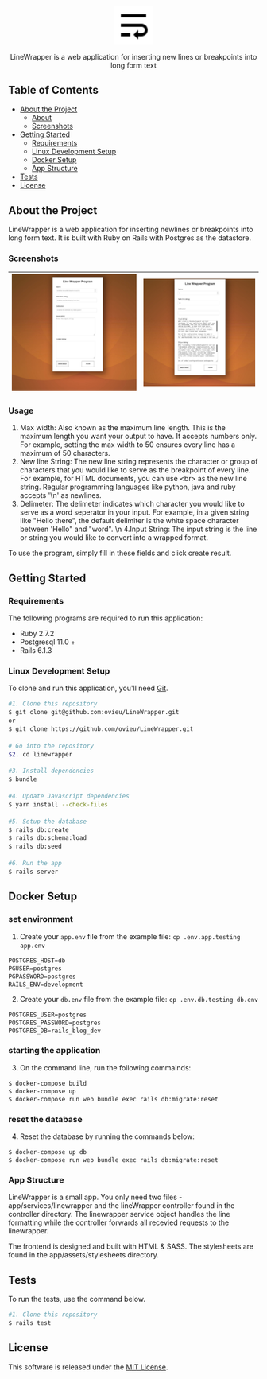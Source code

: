 <p align="center"> <img src="app/assets/images/wrap_text.svg" width="15%"> </p>
<p align="center">
</p>
<p align="center"> LineWrapper is a web application for inserting new lines or breakpoints into long form text</p>

<!-- TABLE OF CONTENTS -->
## Table of Contents

* [About the Project](#about-the-project)
  * [About](#about)
  * [Screenshots](#screenshots)
* [Getting Started](#getting-started)
    * [Requirements](#requirements)
    * [Linux Development Setup](#linux-development-setup)
    * [Docker Setup](#docker-setup)
    * [App Structure](#app-structure)
* [Tests](#tests)
* [License](#license)

## About the Project
LineWrapper is a web application for inserting newlines or breakpoints into long form text.
It is built with Ruby on Rails with Postgres as the datastore.

### Screenshots
| ![VideoBlocks](app/assets/images/linewrapper-1jpg.jpg)  | ![AudioBlocks](app/assets/images/linewrapper-2.jpg)
|:---:|:---:|

### Usage
1. Max width: Also known as the maximum line length. This is the maximum length you want
your output to have. It accepts numbers only. For example, setting the max width to 50 ensures every line has a maximum of 50 characters.
2. New line String: The new line string represents the character or group of characters that you would like to serve as the breakpoint of every line. For example, for HTML documents, you can use \<br\> as the new line string. Regular programming languages like python, java and ruby accepts '\n' as newlines. 
3. Delimeter: The delimeter indicates which character you would like to serve as a word seperator in your input. For example, in a given string like "Hello there", the default delimiter is the white space character between 'Hello" and "word". \n
4.Input String: The input string is the line or string you would like to convert into a wrapped format. 
   
To use the program, simply fill in these fields and click create result.

## Getting Started

### Requirements
The following programs are required to run this application:
- Ruby 2.7.2 
- Postgresql 11.0 +
- Rails 6.1.3

### Linux Development Setup
To clone and run this application, you'll need [Git](https://git-scm.com).

```bash
#1. Clone this repository
$ git clone git@github.com:ovieu/LineWrapper.git 
or
$ git clone https://github.com/ovieu/LineWrapper.git

# Go into the repository
$2. cd linewrapper

#3. Install dependencies
$ bundle 

#4. Update Javascript dependencies
$ yarn install --check-files

#5. Setup the database
$ rails db:create
$ rails db:schema:load
$ rails db:seed

#6. Run the app
$ rails server
```

## Docker Setup

### set environment

1. Create your `app.env` file from the example file: `cp .env.app.testing app.env`
```
POSTGRES_HOST=db
PGUSER=postgres
PGPASSWORD=postgres
RAILS_ENV=development
```

2. Create your `db.env` file from the example file: `cp .env.db.testing db.env`
```
POSTGRES_USER=postgres
POSTGRES_PASSWORD=postgres
POSTGRES_DB=rails_blog_dev
```

### starting the application
3. On the command line, run the following commainds:
```
$ docker-compose build
$ docker-compose up
$ docker-compose run web bundle exec rails db:migrate:reset
```

### reset the database
4. Reset the database by running the commands below:
```
$ docker-compose up db
$ docker-compose run web bundle exec rails db:migrate:reset
```

### App Structure
LineWrapper is a small app. You only need two files - app/services/linewrapper and the lineWrapper controller found in the controller directory. The linewrapper service object handles the line formatting while the controller forwards all recevied requests to the linewrapper.

The frontend is designed and built with HTML & SASS. The stylesheets are found in the app/assets/stylesheets directory. 
## Tests
To run the tests, use the command below. 
```bash
#1. Clone this repository
$ rails test 
```

## License
This software is released under the [MIT License](http://www.opensource.org/licenses/MIT).
